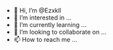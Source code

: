 - 👋 Hi, I’m @Ezxkll
- 👀 I’m interested in ...
- 🌱 I’m currently learning ...
- 💞️ I’m looking to collaborate on ...
- 📫 How to reach me ...

<!---
Ezxkll/Ezxkll is a ✨ special ✨ repository because its `README.md` (this file) appears on your GitHub profile.
You can click the Preview link to take a look at your changes.
--->
